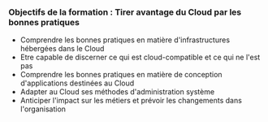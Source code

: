 ### Objectifs de la formation : Tirer avantage du Cloud par les bonnes pratiques

- Comprendre les bonnes pratiques en matière d'infrastructures hébergées dans le Cloud
- Etre capable de discerner ce qui est cloud-compatible et ce qui ne l'est pas
- Comprendre les bonnes pratiques en matière de conception d'applications destinées au Cloud
- Adapter au Cloud ses méthodes d'administration système
- Anticiper l'impact sur les métiers et prévoir les changements dans l'organisation


